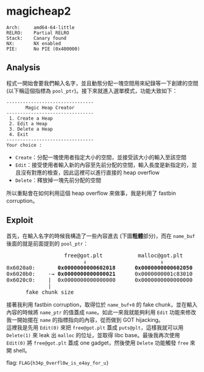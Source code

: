 # magicheap2

```
Arch:     amd64-64-little
RELRO:    Partial RELRO
Stack:    Canary found
NX:       NX enabled
PIE:      No PIE (0x400000)
```

## Analysis

程式一開始會要我們輸入名字，並且動態分配一塊空間用來紀錄等一下創建的空間 (以下稱這個指標為 `pool_ptr`)。接下來就進入選單模式，功能大致如下：  

```
--------------------------------
       Magic Heap Creator
--------------------------------
 1. Create a Heap
 2. Edit a Heap
 3. Delete a Heap
 4. Exit
--------------------------------
Your choice :
```

* `Create`：分配一塊使用者指定大小的空間，並接受該大小的輸入至該空間
* `Edit`：接受使用者輸入新的內容至先前分配的空間，輸入長度是新指定的，並且沒有對應的檢查，因此這裡可以進行直接的 heap overflow
* `Delete`：釋放掉一塊先前分配的空間

所以重點會在如何利用這個 heap overflow 來做事，我是利用了 fastbin corruption。

## Exploit

首先，在輸入名字的時候我構造了一些內容進去 (下圖**粗體**部分)，而在 `name_buf` 後面的就是前面提到的 `pool_ptr`：

<pre>
                  free@got.plt           malloc@got.plt
                        ↓                       ↓
0x6020a0:       <b>0x0000000000602018</b>      <b>0x0000000000602050</b>
0x6020b0:    -→ <b>0x0000000000000021</b>      0x0000000001c83010
0x6020c0:    |  0x0000000000000000      0x0000000000000000
             |
      fake chunk size
</pre>

接著我利用 fastbin corruption，取得位於 `name_buf+8` 的 fake chunk，並在輸入內容的時候將 `name_ptr` 的值蓋成 `name`。如此一來我就能夠利用 `Edit` 功能來修改我一開始擺在 `name` 的指標指向的內容，從而做到 GOT hijacking。  
這裡我是先用 `Edit(0)` 來把 `free@got.plt` 蓋成 `puts@plt`，這樣我就可以用 `Delete(1)` 來 leak 出 `malloc` 的位址，並取得 libc base。最後我再次使用 `Edit(0)` 將 `free@got.plt` 蓋成 one gadget，然後使用 `Delete` 功能觸發 `free` 來開 shell。

flag: `FLAG{h34p_0verfl0w_is_e4ay_for_u}`
